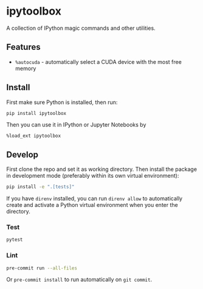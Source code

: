 # ipytoolbox

A collection of IPython magic commands and other utilities.

## Features

- `%autocuda` - automatically select a CUDA device with the most free memory

## Install

First make sure Python is installed, then run:

```sh
pip install ipytoolbox
```

Then you can use it in IPython or Jupyter Notebooks by

```ipython
%load_ext ipytoolbox
```

## Develop

First clone the repo and set it as working directory. Then install the package in development mode (preferably within its own virtual environment):

```sh
pip install -e ".[tests]"
```

If you have `direnv` installed, you can run `direnv allow` to automatically create and activate a Python virtual environment when you enter the directory.

### Test

```sh
pytest
```

### Lint

```sh
pre-commit run --all-files
```

Or `pre-commit install` to run automatically on `git commit`.
